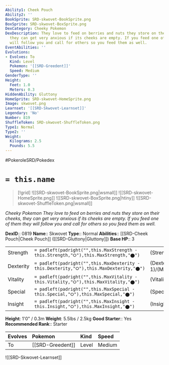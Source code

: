 ```yaml
---
Ability1: Cheek Pouch
Ability2: ''
BookSprite: SRD-skwovet-BookSprite.png
BoxSprite: SRD-skwovet-BoxSprite.png
DexCategory: Cheeky Pokemon
DexDescription: They love to feed on berries and nuts they store on their cheeks,
  they can get very anxious if its cheeks are empty. If you feed one of them they
  will follow you and call for others so you feed them as well.
EventAbilities: ''
Evolutions:
- Evolves: To
  Kind: Level
  Pokemon: '[[SRD-Greedent]]'
  Speed: Medium
GenderType: ''
Height:
  Feet: 1.0
  Meters: 0.3
HiddenAbility: Gluttony
HomeSprite: SRD-skwovet-HomeSprite.png
Image: skwovet.png
Learnset: '[[SRD-Skwovet-Learnset]]'
Legendary: 'No'
Number: 819
ShuffleToken: SRD-skwovet-ShuffleToken.png
Type1: Normal
Type2: ''
Weight:
  Kilograms: 2.5
  Pounds: 5.5
---
```


#PokeroleSRD/Pokedex

# `= this.name`

> [!grid]
> ![[SRD-skwovet-BookSprite.png|wsmall]]
> ![[SRD-skwovet-HomeSprite.png]]
> ![[SRD-skwovet-BoxSprite.png|htiny]]
> ![[SRD-skwovet-ShuffleToken.png|wsmall]]


*Cheeky Pokemon*
*They love to feed on berries and nuts they store on their cheeks, they can get very anxious if its cheeks are empty. If you feed one of them they will follow you and call for others so you feed them as well.*

**DexID**:: 0819
**Name**:: Skwovet
**Type**:: Normal
**Abilities**:: [[SRD-Cheek Pouch|Cheek Pouch]] ([[SRD-Gluttony|Gluttony]])
**Base HP**:: 3

|           |                                                                                        |                                          |
| --------- | -------------------------------------------------------------------------------------- | ---------------------------------------- |
| Strength  | `= padleft(padright("",this.MaxStrength - this.Strength,"⭘"),this.MaxStrength,"⬤")`    | (Strength::2)/(MaxStrength::4)   |
| Dexterity | `= padleft(padright("",this.MaxDexterity - this.Dexterity,"⭘"),this.MaxDexterity,"⬤")` | (Dexterity:: 1)/(MaxDexterity::3) |
| Vitality  | `= padleft(padright("",this.MaxVitality - this.Vitality,"⭘"),this.MaxVitality,"⬤")`    | (Vitality::2)/(MaxVitality::4)   |
| Special   | `= padleft(padright("",this.MaxSpecial - this.Special,"⭘"),this.MaxSpecial,"⬤")`       | (Special::1)/(MaxSpecial::3)     |
| Insight   | `= padleft(padright("",this.MaxInsight - this.Insight,"⭘"),this.MaxInsight,"⬤")`       | (Insight::1)/(MaxInsight::3)     |

**Height**: 1'0" / 0.3m
**Weight**: 5.5lbs / 2.5kg
**Good Starter**:: Yes
**Recommended Rank**:: Starter

| Evolves   | Pokemon          | Kind   | Speed   |
|:----------|:-----------------|:-------|:--------|
| To        | [[SRD-Greedent]] | Level  | Medium  |

![[SRD-Skwovet-Learnset]]